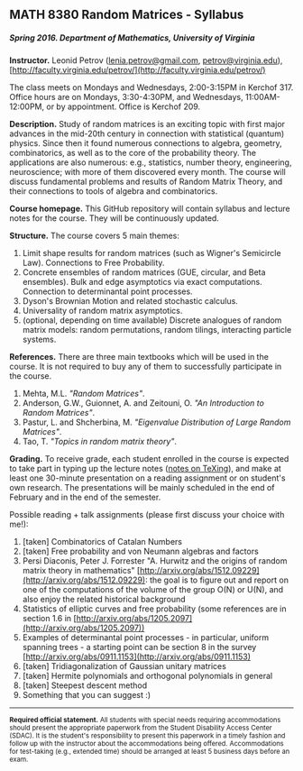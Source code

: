 ## MATH 8380 Random Matrices - Syllabus
##### Spring 2016. Department of Mathematics, University of Virginia

**Instructor.** Leonid Petrov (lenia.petrov@gmail.com, petrov@virginia.edu), [http://faculty.virginia.edu/petrov/](http://faculty.virginia.edu/petrov/)

The class meets on Mondays and Wednesdays, 2:00-3:15PM in Kerchof 317. Office hours are on Mondays, 3:30-4:30PM, and Wednesdays, 11:00AM-12:00PM, or by appointment. Office is Kerchof 209.

**Description.** Study of random matrices is an exciting topic with first major advances in the mid-20th century in connection with statistical (quantum) physics. Since then it found numerous connections to algebra, geometry, combinatorics, as well as to the core of the probability theory. The applications are also numerous: e.g., statistics, number theory, engineering, neuroscience; with more of them discovered every month. The course will discuss fundamental problems and results of Random Matrix Theory, and their connections to tools of algebra and combinatorics.

**Course homepage.** This GitHub repository will contain syllabus and lecture notes for the course. They will be continuously updated.

**Structure.** The course covers 5 main themes:

1. Limit shape results for random matrices (such as Wigner's Semicircle Law). Connections to Free Probability.
2. Concrete ensembles of random matrices (GUE, circular, and Beta ensembles). Bulk and edge asymptotics via exact computations. Connection to determinantal point processes.
3. Dyson's Brownian Motion and related stochastic calculus.
4. Universality of random matrix asymptotics.
5. (optional, depending on time available) Discrete analogues of random matrix models: random permutations, random tilings, interacting particle systems.

**References.** There are three main textbooks which will be used in the course. It is not required to buy any of them to successfully participate in the course.

1. Mehta, M.L. *"Random Matrices"*.
2. Anderson, G.W., Guionnet, A. and Zeitouni, O. *"An Introduction to Random Matrices"*.
3. Pastur, L. and Shcherbina, M. *"Eigenvalue Distribution of Large Random Matrices"*.
4. Tao, T. *"Topics in random matrix theory"*.

**Grading.** To receive grade, each student enrolled in the course is expected to take part in typing up the lecture notes ([notes on TeXing](https://github.com/lenis2000/RMT_Spring_2016/blob/master/TeXing.md)), and make at least one 30-minute presentation on a reading assignment or on student's own research. The presentations will be mainly scheduled in the end of February and in the end of the semester. 

Possible reading + talk assignments (please first discuss your choice with me!):

1. [taken] Combinatorics of Catalan Numbers
2. [taken] Free probability and von Neumann algebras and factors
2. Persi Diaconis, Peter J. Forrester "A. Hurwitz and the origins of random matrix theory in mathematics" [http://arxiv.org/abs/1512.09229](http://arxiv.org/abs/1512.09229): the goal is to figure out and report on one of the computations of the volume of the group O(N) or U(N), and also enjoy the related historical background
3. Statistics of elliptic curves and free probability (some references are in section 1.6 in [http://arxiv.org/abs/1205.2097](http://arxiv.org/abs/1205.2097))
4. Examples of determinantal point processes - in particular, uniform spanning trees - a starting point can be section 8 in the survey [http://arxiv.org/abs/0911.1153](http://arxiv.org/abs/0911.1153)
5. [taken] Tridiagonalization of Gaussian unitary matrices
6. [taken] Hermite polynomials and orthogonal polynomials in general
7. [taken] Steepest descent method
8. Something that you can suggest :)

-----

<sub>**Required official statement.** All students with special needs requiring accommodations should present the appropriate paperwork from the Student Disability Access Center (SDAC). It is the student's responsibility to present this paperwork in a timely fashion and follow up with the instructor about the accommodations being offered. Accommodations for test-taking (e.g., extended time) should be arranged at least 5 business days before an exam.</sub>

